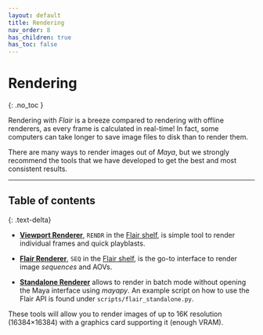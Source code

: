 ```yaml
---
layout: default
title: Rendering
nav_order: 8
has_children: true
has_toc: false
---
```


# Rendering
{: .no_toc }

Rendering with _Flair_ is a breeze compared to rendering with offline renderers, as every frame is calculated in real-time! In fact, some computers can take longer to save image files to disk than to render them.

There are many ways to render images out of _Maya_, but we strongly recommend the tools that we have developed to get the best and most consistent results.

---

## Table of contents
{: .text-delta}


* [**Viewport Renderer**](viewport), `RENDR` in the [Flair shelf](/flair/getting-started/flair-shelf/), is simple tool to render individual frames and quick playblasts. 

* [**Flair Renderer**](sequence), `SEQ` in the [Flair shelf](/flair/getting-started/flair-shelf/), is the go-to interface to render image _sequences_ and AOVs.

* [**Standalone Renderer**](standalone) allows to render in batch mode without opening the Maya interface using _mayapy_. An example script on how to use the Flair API is found under `scripts/flair_standalone.py`.

These tools will allow you to render images of up to 16K resolution  (16384×16384) with a graphics card supporting it (enough VRAM).
